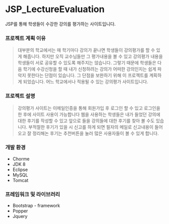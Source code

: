 # JSP_LectureEvaluation
JSP를 통해 학생들이 수강한 강의를 평가하는 사이트입니다.
### 프로젝트 계획 이유
> 대부분의 학교에서는 매 학기마다 강의가 끝나면 학생들이 강의평가를 할 수 있게 해줍니다. 하지만 오직 교수님들만 그 평가내용을 볼 수 있고 강의평가 내용을 학생들이 서로 공유할 수 있도록 해주지는 않습니다. 그렇기 때문에 학생들은 다음 학기에 수강신청을 할 때 내가 신청하려는 강의가 어떠한 강의인지는 쉽게 파악지 못한다는 단점이 있습니다. 그 단점을 보완하기 위해 이 프로젝트를 계획하게 되었습니다. 어느 학교에서나 적용될 수 있는 강의평가 사이트입니다.
### 프로젝트 설명
> 강의평가 사이트는 이메일인증을 통해 회원가입 후 로그인 할 수 있고 로그인을 한 후에 사이트 사용이 가능합니다
> 웹을 사용하는 학생들은 내가 들었던 강의에 대한 후기를 작성할 수 있고 앞으로 들을 강의들에 대한 후기를 찾아 볼 수도 있습니다.
> 부적절한 후기가 있을 시 신고를 하게 되면 필자의 메일로 신고내용이 들어오고  잘 정리해논 후기는 추천버튼을 눌러 많은 사용자들이 볼 수 있게 합니다.
### 개발 환경
- Chorme
- JDK 8
- Eclipse
- MySQL
- Tomcat
### 프레임워크 및 라이브러리
- Bootstrap - framework
- Popper
- Jquery 
